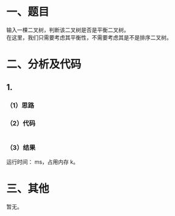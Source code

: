 # 一、题目
输入一棵二叉树，判断该二叉树是否是平衡二叉树。  
在这里，我们只需要考虑其平衡性，不需要考虑其是不是排序二叉树。  
# 二、分析及代码
## 1. 
### （1）思路
   
### （2）代码
```java

```
### （3）结果
运行时间：  ms，占用内存  k。      
# 三、其他
暂无。   
